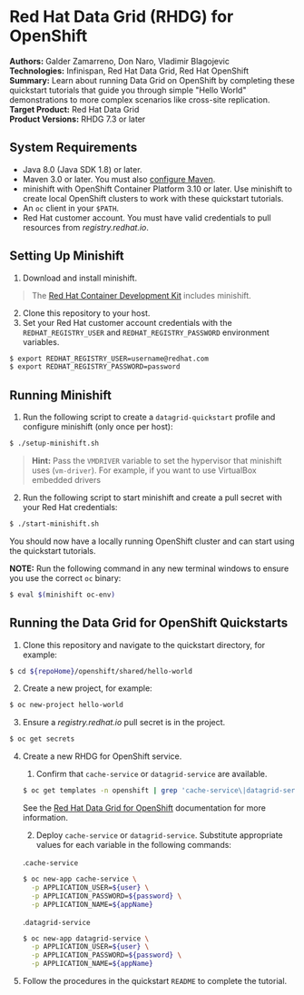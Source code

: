 Red Hat Data Grid (RHDG) for OpenShift
======================================
**Authors:** Galder Zamarreno, Don Naro, Vladimir Blagojevic  
**Technologies:** Infinispan, Red Hat Data Grid, Red Hat OpenShift  
**Summary:** Learn about running Data Grid on OpenShift by completing these quickstart tutorials that guide you through simple "Hello World" demonstrations to more complex scenarios like cross-site replication.  
**Target Product:** Red Hat Data Grid  
**Product Versions:** RHDG 7.3 or later

System Requirements
-------------------
* Java 8.0 (Java SDK 1.8) or later.
* Maven 3.0 or later. You must also [configure Maven](https://github.com/jboss-developer/jboss-developer-shared-resources/blob/master/guides/CONFIGURE_MAVEN.md#configure-maven-to-build-and-deploy-the-quickstarts).
* minishift with OpenShift Container Platform 3.10 or later. Use minishift to create local OpenShift clusters to work with these quickstart tutorials.
* An `oc` client in your `$PATH`.
* Red Hat customer account. You must have valid credentials to pull resources from _registry.redhat.io_.

Setting Up Minishift
--------------------
1. Download and install minishift.  
>The [Red Hat Container Development Kit](https://developers.redhat.com/products/cdk/overview/) includes minishift.

2. Clone this repository to your host.
3. Set your Red Hat customer account credentials with the `REDHAT_REGISTRY_USER` and `REDHAT_REGISTRY_PASSWORD` environment variables.
```bash
$ export REDHAT_REGISTRY_USER=username@redhat.com
$ export REDHAT_REGISTRY_PASSWORD=password
```

Running Minishift
-----------------
1. Run the following script to create a `datagrid-quickstart` profile and configure minishift (only once per host):
```bash
$ ./setup-minishift.sh
```
> **Hint:** Pass the `VMDRIVER` variable to set the hypervisor that minishift uses (`vm-driver`). For example, if you want to use VirtualBox embedded drivers

2. Run the following script to start minishift and create a pull secret with your Red Hat credentials:
```bash
$ ./start-minishift.sh
```
  You should now have a locally running OpenShift cluster and can start using the quickstart tutorials.

  **NOTE:** Run the following command in any new terminal windows to ensure you use the correct `oc` binary:
  ```bash
  $ eval $(minishift oc-env)
  ```

Running the Data Grid for OpenShift Quickstarts
-----------------------------------------------
1. Clone this repository and navigate to the quickstart directory, for example:
```bash
$ cd ${repoHome}/openshift/shared/hello-world
```

2. Create a new project, for example:
```bash
$ oc new-project hello-world
```

3. Ensure a _registry.redhat.io_ pull secret is in the project.
```bash
$ oc get secrets
```

4. Create a new RHDG for OpenShift service.

   1. Confirm that `cache-service` or `datagrid-service` are available.
   ```bash
   $ oc get templates -n openshift | grep 'cache-service\|datagrid-service'
   ```

    See the [Red Hat Data Grid for OpenShift](https://access.redhat.com/documentation/en-us/red_hat_data_grid/7.3/html-single/data_grid_for_openshift/) documentation for more information.

   2. Deploy `cache-service` or `datagrid-service`. Substitute appropriate values for each variable in the following commands:

   .`cache-service`
   ```bash
   $ oc new-app cache-service \
     -p APPLICATION_USER=${user} \
     -p APPLICATION_PASSWORD=${password} \
     -p APPLICATION_NAME=${appName}
   ```

   .`datagrid-service`
   ```bash
   $ oc new-app datagrid-service \
     -p APPLICATION_USER=${user} \
     -p APPLICATION_PASSWORD=${password} \
     -p APPLICATION_NAME=${appName}
   ```

5. Follow the procedures in the quickstart `README` to complete the tutorial.
